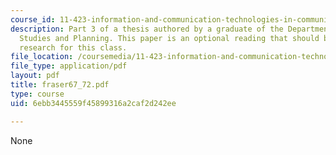 ```yaml
---
course_id: 11-423-information-and-communication-technologies-in-community-development-spring-2004
description: Part 3 of a thesis authored by a graduate of the Department of Urban
  Studies and Planning. This paper is an optional reading that should be useful in
  research for this class.
file_location: /coursemedia/11-423-information-and-communication-technologies-in-community-development-spring-2004/6ebb3445559f45899316a2caf2d242ee_fraser67_72.pdf
file_type: application/pdf
layout: pdf
title: fraser67_72.pdf
type: course
uid: 6ebb3445559f45899316a2caf2d242ee

---
```

None